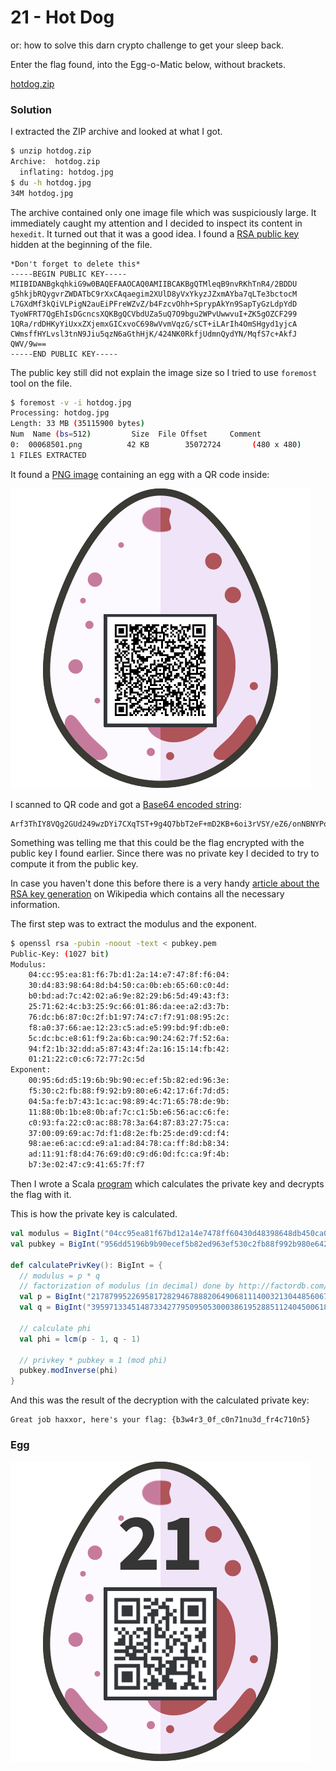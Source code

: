 # 21 - Hot Dog

or: how to solve this darn crypto challenge to get your sleep back.

Enter the flag found, into the Egg-o-Matic below, without brackets.

[hotdog.zip](files/hotdog.zip)

### Solution

I extracted the ZIP archive and looked at what I got.

```bash
$ unzip hotdog.zip 
Archive:  hotdog.zip
  inflating: hotdog.jpg
$ du -h hotdog.jpg 
34M	hotdog.jpg
```

The archive contained only one image file which was suspiciously large. It immediately caught my attention and I decided to inspect its content in `hexedit`. It turned out that it was a good idea. I found a [RSA public key](files/pubkey.pem) hidden at the beginning of the file.

```
*Don't forget to delete this*
-----BEGIN PUBLIC KEY-----
MIIBIDANBgkqhkiG9w0BAQEFAAOCAQ0AMIIBCAKBgQTMleqB9nvRKhTnR4/2BDDU
g5hkjbRQygvrZWDATbC9rXxCAqaegim2XUlD8yVxYkyzJZxmAYba7qLTe3bctocM
L7GXdMf3kQiVLPigN2auEiPFreWZvZ/b4FzcvOhh+SprypAkYn9SapTyGzLdpYdD
TyoWFRT7QgEhIsDGcncsXQKBgQCVbdUZa5uQ7O9bgu2WPvUwwvuI+ZK5gOZCF299
1QRa/rdDHKyYiUxxZXjemxGICxvoC698wVvmVqzG/sCT+iLArIh4OmSHgyd1yjcA
CWmsffHYLvsl3tnN9Jiu5qzN6aGthHjK/424NK0RkfjUdmnQydYN/MqfS7c+AkfJ
QWV/9w==
-----END PUBLIC KEY-----
```

The public key still did not explain the image size so I tried to use `foremost` tool on the file.

```bash
$ foremost -v -i hotdog.jpg 
Processing: hotdog.jpg
Length: 33 MB (35115900 bytes)
Num	 Name (bs=512)	       Size	 File Offset	 Comment 
0:	00068501.png 	      42 KB 	   35072724 	  (480 x 480)
1 FILES EXTRACTED
```

It found a [PNG image](files/encrypted_egg.png) containing an egg with a QR code inside:

![encrypted_egg.png](files/encrypted_egg.png "encrypted_egg.png")

I scanned to QR code and got a [Base64 encoded string](files/encrypted_egg.b64):

```
Arf3ThIY8VQg2GUd249wzDYi7CXqTST+9g4Q7bbT2eF+mD2KB+6oi3rVSY/eZ6/onNBNYPo2BPqIVEbL35G62pIHvabGcrYosGCpYhiz6EYnamnNPrHdzmEOs8lCRw1c2Pe8kl41FH0ud7tBn6qD/stnZfGkcbeIrjaSiIYSveHS
```

Something was telling me that this could be the flag encrypted with the public key I found earlier. Since there was no private key I decided to try to compute it from the public key. 

In case you haven't done this before there is a very handy [article about the RSA key generation](https://en.wikipedia.org/wiki/RSA_(cryptosystem)#Key_generation) on Wikipedia which contains all the necessary information.

The first step was to extract the modulus and the exponent.

```bash
$ openssl rsa -pubin -noout -text < pubkey.pem 
Public-Key: (1027 bit)
Modulus:
    04:cc:95:ea:81:f6:7b:d1:2a:14:e7:47:8f:f6:04:
    30:d4:83:98:64:8d:b4:50:ca:0b:eb:65:60:c0:4d:
    b0:bd:ad:7c:42:02:a6:9e:82:29:b6:5d:49:43:f3:
    25:71:62:4c:b3:25:9c:66:01:86:da:ee:a2:d3:7b:
    76:dc:b6:87:0c:2f:b1:97:74:c7:f7:91:08:95:2c:
    f8:a0:37:66:ae:12:23:c5:ad:e5:99:bd:9f:db:e0:
    5c:dc:bc:e8:61:f9:2a:6b:ca:90:24:62:7f:52:6a:
    94:f2:1b:32:dd:a5:87:43:4f:2a:16:15:14:fb:42:
    01:21:22:c0:c6:72:77:2c:5d
Exponent:
    00:95:6d:d5:19:6b:9b:90:ec:ef:5b:82:ed:96:3e:
    f5:30:c2:fb:88:f9:92:b9:80:e6:42:17:6f:7d:d5:
    04:5a:fe:b7:43:1c:ac:98:89:4c:71:65:78:de:9b:
    11:88:0b:1b:e8:0b:af:7c:c1:5b:e6:56:ac:c6:fe:
    c0:93:fa:22:c0:ac:88:78:3a:64:87:83:27:75:ca:
    37:00:09:69:ac:7d:f1:d8:2e:fb:25:de:d9:cd:f4:
    98:ae:e6:ac:cd:e9:a1:ad:84:78:ca:ff:8d:b8:34:
    ad:11:91:f8:d4:76:69:d0:c9:d6:0d:fc:ca:9f:4b:
    b7:3e:02:47:c9:41:65:7f:f7
```

Then I wrote a Scala [program](../../src/main/scala/hackyeaster2018/Egg21.scala) which calculates the private key and decrypts the flag with it.

This is how the private key is calculated.

```scala
val modulus = BigInt("04cc95ea81f67bd12a14e7478ff60430d48398648db450ca0beb6560c04db0bdad7c4202a69e8229b65d4943f32571624cb3259c660186daeea2d37b76dcb6870c2fb19774c7f79108952cf8a03766ae1223c5ade599bd9fdbe05cdcbce861f92a6bca9024627f526a94f21b32dda587434f2a161514fb42012122c0c672772c5d", 16)
val pubkey = BigInt("956dd5196b9b90ecef5b82ed963ef530c2fb88f992b980e642176f7dd5045afeb7431cac98894c716578de9b11880b1be80baf7cc15be656acc6fec093fa22c0ac88783a6487832775ca37000969ac7df1d82efb25ded9cdf498aee6accde9a1ad8478caff8db834ad1191f8d47669d0c9d60dfcca9f4bb73e0247c941657ff7", 16)

def calculatePrivKey(): BigInt = {
  // modulus = p * q
  // factorization of modulus (in decimal) done by http://factordb.com/index.php?query=862742154642231839245490652305447811003939188889879160601916825098919376499239658083286458498338565473757684120273913355054578804223148627929674551888979169974716805550925487885904303307287848617172307192932601824962171808534262290925626312023335394889835400367620156052212076713592230783194049748993932995677
  val p = BigInt("21787995226958172829467888206490681114003213044856067031128998135742112625134255635772352085743308949466567934785458002652816217408595135233580400606278413")
  val q = BigInt("39597133451487334277950950530003861952885112404500618298702299905566831117666470098035890477572068210683971280104304184580469417440656443567196733216950929")

  // calculate phi
  val phi = lcm(p - 1, q - 1)

  // privkey * pubkey ≡ 1 (mod phi)
  pubkey.modInverse(phi)
}
```

And this was the result of the decryption with the calculated private key:

```
Great job haxxor, here's your flag: {b3w4r3_0f_c0n71nu3d_fr4c710n5}
```

### Egg

![egg.png](files/egg.png "egg.png")